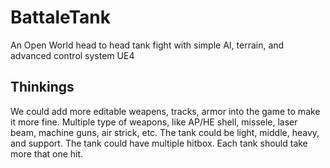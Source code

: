 # BattaleTank
An Open World head to head tank fight with simple AI, terrain, and advanced control system UE4
## Thinkings
We could add more editable weapens, tracks, armor into the game to make it more fine. Multiple type of weapons, like 
AP/HE shell, missele, laser beam, machine guns, air strick, etc. The tank could be light, middle, heavy, and support. 
The tank could have multiple hitbox. Each tank should take more that one hit.